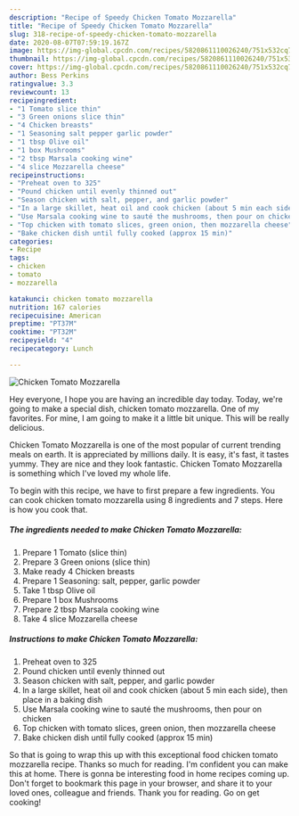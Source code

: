 ```yaml
---
description: "Recipe of Speedy Chicken Tomato Mozzarella"
title: "Recipe of Speedy Chicken Tomato Mozzarella"
slug: 318-recipe-of-speedy-chicken-tomato-mozzarella
date: 2020-08-07T07:59:19.167Z
image: https://img-global.cpcdn.com/recipes/5820861110026240/751x532cq70/chicken-tomato-mozzarella-recipe-main-photo.jpg
thumbnail: https://img-global.cpcdn.com/recipes/5820861110026240/751x532cq70/chicken-tomato-mozzarella-recipe-main-photo.jpg
cover: https://img-global.cpcdn.com/recipes/5820861110026240/751x532cq70/chicken-tomato-mozzarella-recipe-main-photo.jpg
author: Bess Perkins
ratingvalue: 3.3
reviewcount: 13
recipeingredient:
- "1 Tomato slice thin"
- "3 Green onions slice thin"
- "4 Chicken breasts"
- "1 Seasoning salt pepper garlic powder"
- "1 tbsp Olive oil"
- "1 box Mushrooms"
- "2 tbsp Marsala cooking wine"
- "4 slice Mozzarella cheese"
recipeinstructions:
- "Preheat oven to 325"
- "Pound chicken until evenly thinned out"
- "Season chicken with salt, pepper, and garlic powder"
- "In a large skillet, heat oil and cook chicken (about 5 min each side), then place in a baking dish"
- "Use Marsala cooking wine to sauté the mushrooms, then pour on chicken"
- "Top chicken with tomato slices, green onion, then mozzarella cheese"
- "Bake chicken dish until fully cooked (approx 15 min)"
categories:
- Recipe
tags:
- chicken
- tomato
- mozzarella

katakunci: chicken tomato mozzarella 
nutrition: 167 calories
recipecuisine: American
preptime: "PT37M"
cooktime: "PT32M"
recipeyield: "4"
recipecategory: Lunch

---
```



![Chicken Tomato Mozzarella](https://img-global.cpcdn.com/recipes/5820861110026240/751x532cq70/chicken-tomato-mozzarella-recipe-main-photo.jpg)

Hey everyone, I hope you are having an incredible day today. Today, we're going to make a special dish, chicken tomato mozzarella. One of my favorites. For mine, I am going to make it a little bit unique. This will be really delicious.



Chicken Tomato Mozzarella is one of the most popular of current trending meals on earth. It is appreciated by millions daily. It is easy, it's fast, it tastes yummy. They are nice and they look fantastic. Chicken Tomato Mozzarella is something which I've loved my whole life.


To begin with this recipe, we have to first prepare a few ingredients. You can cook chicken tomato mozzarella using 8 ingredients and 7 steps. Here is how you cook that.

<!--inarticleads1-->

##### The ingredients needed to make Chicken Tomato Mozzarella:

1. Prepare 1 Tomato (slice thin)
1. Prepare 3 Green onions (slice thin)
1. Make ready 4 Chicken breasts
1. Prepare 1 Seasoning: salt, pepper, garlic powder
1. Take 1 tbsp Olive oil
1. Prepare 1 box Mushrooms
1. Prepare 2 tbsp Marsala cooking wine
1. Take 4 slice Mozzarella cheese




<!--inarticleads2-->

##### Instructions to make Chicken Tomato Mozzarella:

1. Preheat oven to 325
1. Pound chicken until evenly thinned out
1. Season chicken with salt, pepper, and garlic powder
1. In a large skillet, heat oil and cook chicken (about 5 min each side), then place in a baking dish
1. Use Marsala cooking wine to sauté the mushrooms, then pour on chicken
1. Top chicken with tomato slices, green onion, then mozzarella cheese
1. Bake chicken dish until fully cooked (approx 15 min)




So that is going to wrap this up with this exceptional food chicken tomato mozzarella recipe. Thanks so much for reading. I'm confident you can make this at home. There is gonna be interesting food in home recipes coming up. Don't forget to bookmark this page in your browser, and share it to your loved ones, colleague and friends. Thank you for reading. Go on get cooking!
